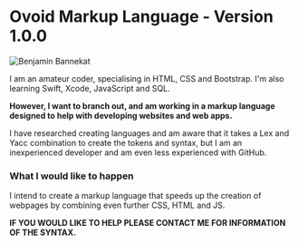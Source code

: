 # Ovoid Markup Language - Version 1.0.0

![Benjamin Bannekat](https://downtowninteractive.com/wp-content/uploads/2018/06/O-Logo.png)

I am an amateur coder, specialising in HTML, CSS and Bootstrap. I'm also learning Swift, Xcode, JavaScript and SQL.

**However, I want to branch out, and am working in a markup language designed to help with developing websites and web apps.**

I have researched creating languages and am aware that it takes a Lex and Yacc combination to create the tokens and syntax, but I am an inexperienced developer and am even less experienced with GitHub.

### What I would like to happen
I intend to create a markup language that speeds up the creation of webpages by combining even further CSS, HTML and JS.

**IF YOU WOULD LIKE TO HELP PLEASE CONTACT ME FOR INFORMATION OF THE SYNTAX.**
